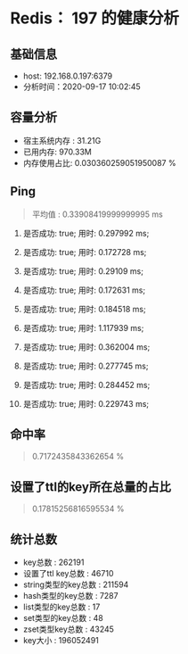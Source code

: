 # Redis： 197 的健康分析
## 基础信息
- host: 192.168.0.197:6379
- 分析时间：2020-09-17 10:02:45
## 容量分析
- 宿主系统内存 : 31.21G
- 已用内存: 970.33M
- 内存使用占比: 0.030360259051950087 %
## Ping
> 平均值 : 0.33908419999999995 ms

1. 是否成功: true; 用时: 0.297992 ms;

2. 是否成功: true; 用时: 0.172728 ms;

3. 是否成功: true; 用时: 0.29109 ms;

4. 是否成功: true; 用时: 0.172631 ms;

5. 是否成功: true; 用时: 0.184518 ms;

6. 是否成功: true; 用时: 1.117939 ms;

7. 是否成功: true; 用时: 0.362004 ms;

8. 是否成功: true; 用时: 0.277745 ms;

9. 是否成功: true; 用时: 0.284452 ms;

10. 是否成功: true; 用时: 0.229743 ms;

## 命中率
> 0.7172435843362654 %
## 设置了ttl的key所在总量的占比
> 0.17815256816595534 %
## 统计总数
- key总数 : 262191
- 设置了ttl key总数 : 46710
- string类型的key总数 : 211594
- hash类型的key总数 : 7287
- list类型的key总数 : 17
- set类型的key总数 : 48
- zset类型key总数 : 43245
- key大小 : 196052491
